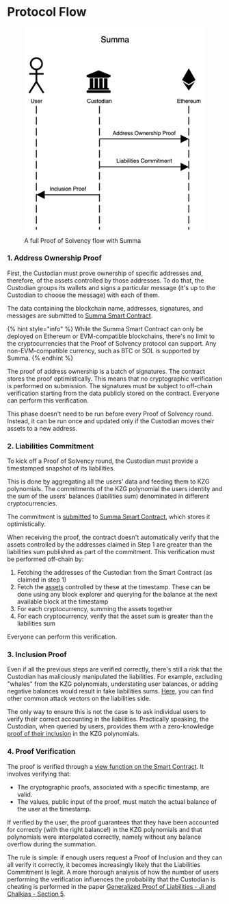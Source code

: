 # Protocol Flow

<figure><img src="../.gitbook/assets/Summa.png" alt=""><figcaption><p>A full Proof of Solvency flow with Summa</p></figcaption></figure>

### 1. Address Ownership Proof

First, the Custodian must prove ownership of specific addresses and, therefore, of the assets controlled by those addresses. To do that, the Custodian groups its wallets and signs a particular message (it's up to the Custodian to choose the message) with each of them.&#x20;

The data containing the blockchain name, addresses, signatures, and messages are submitted to [Summa Smart Contract](../smart-contract/summa.sol/).&#x20;

{% hint style="info" %}
While the Summa Smart Contract can only be deployed on Ethereum or EVM-compatible blockchains, there's no limit to the cryptocurrencies that the Proof of Solvency protocol can support. Any non-EVM-compatible currency, such as BTC or SOL is supported by Summa.
{% endhint %}

The proof of address ownership is a batch of signatures. The contract stores the proof optimistically. This means that no cryptographic verification is performed on submission. The signatures must be subject to off-chain verification starting from the data publicly stored on the contract. Everyone can perform this verification.

This phase doesn't need to be run before every Proof of Solvency round. Instead, it can be run once and updated only if the Custodian moves their assets to a new address.

### 2. Liabilities Commitment

To kick off a Proof of Solvency round, the Custodian must provide a timestamped snapshot of its liabilities.&#x20;

This is done by aggregating all the users' data and feeding them to KZG polynomials. The commitments of the KZG polynomial the users identity and the sum of the users' balances (liabilities sum) denominated in different cryptocurrencies.

The commitment is [submitted](../smart-contract/summa.sol/solidity-api.md#submitcommitment) to [Summa Smart Contract](../smart-contract/summa.sol/), which stores it optimistically.&#x20;

When receiving the proof, the contract doesn't automatically verify that the assets controlled by the addresses claimed in Step 1 are greater than the liabilities sum published as part of the commitment. This verification must be performed off-chain by:

1. Fetching the addresses of the Custodian from the Smart Contract (as claimed in step 1)&#x20;
2. Fetch the [assets](../#assets) controlled by these at the timestamp. These can be done using any block explorer and querying for the balance at the next available block at the timestamp
3. For each cryptocurrency, summing the assets together&#x20;
4. For each cryptocurrency, verify that the asset sum is greater than the liabilities sum

Everyone can perform this verification.&#x20;

### 3. Inclusion Proof

Even if all the previous steps are verified correctly, there's still a risk that the Custodian has maliciously manipulated the liabilities. For example, excluding "whales" from the KZG polynomials, understating user balances, or adding negative balances would result in fake liabilities sums. [Here](https://hackmd.io/j85xBCYZRjWVI0eeXWudwA#Proof-of-Liabilities-PoL), you can find other common attack vectors on the liabilities side.

The only way to ensure this is not the case is to ask individual users to verify their correct accounting in the liabilities. Practically speaking, the Custodian, when queried by users, provides them with a zero-knowledge[ proof of their inclusion](../cryptographic-primitives/univariate-polynomial-grand-sum.md) in the KZG polynomials.

### 4. Proof Verification

The proof is verified through a [view function on the Smart Contract](../smart-contract/summa.sol/solidity-api.md#verifyinclusionproof). It involves verifying that:

* The cryptographic proofs, associated with a specific timestamp, are valid.
* The values, public input of the proof, must match the actual balance of the user at the timestamp.

If verified by the user, the proof guarantees that they have been accounted for correctly (with the right balance!) in the KZG polynomials and that polynomials were interpolated correctly, namely without any balance overflow during the summation.

The rule is simple: if enough users request a Proof of Inclusion and they can all verify it correctly, it becomes increasingly likely that the Liabilities Commitment is legit. A more thorough analysis of how the number of users performing the verification influences the probability that the Custodian is cheating is performed in the paper [Generalized Proof of Liabilities - Ji and Chalkias - Section 5](https://eprint.iacr.org/2021/1350.pdf).
